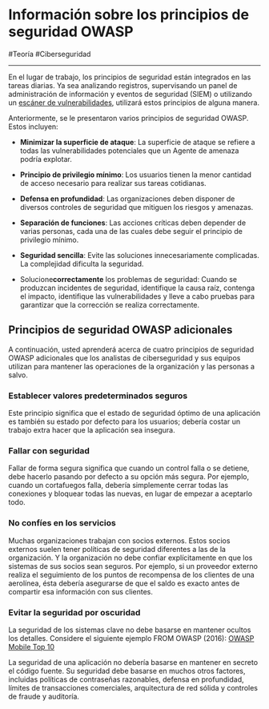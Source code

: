 # Información sobre los principios de seguridad OWASP
#Teoría #Ciberseguridad 

---
En el lugar de trabajo, los principios de seguridad están integrados en las tareas diarias. Ya sea analizando registros, supervisando un panel de administración de información y eventos de seguridad (SIEM) o utilizando un [escáner de vulnerabilidades](https://csrc.nist.gov/glossary/term/vulnerability_scanner), utilizará estos principios de alguna manera.

Anteriormente, se le presentaron varios principios de seguridad OWASP. Estos incluyen:

- **Minimizar la superficie de ataque**: La superficie de ataque se refiere a todas las vulnerabilidades potenciales que un Agente de amenaza podría explotar.
    
- **Principio de privilegio mínimo**: Los usuarios tienen la menor cantidad de acceso necesario para realizar sus tareas cotidianas.
    
- **Defensa en profundidad**: Las organizaciones deben disponer de diversos controles de seguridad que mitiguen los riesgos y amenazas.
    
- **Separación de funciones**: Las acciones críticas deben depender de varias personas, cada una de las cuales debe seguir el principio de privilegio mínimo.
    
- **Seguridad sencilla**: Evite las soluciones innecesariamente complicadas. La complejidad dificulta la seguridad.
    
- Solucione**correctamente** los problemas de seguridad: Cuando se produzcan incidentes de seguridad, identifique la causa raíz, contenga el impacto, identifique las vulnerabilidades y lleve a cabo pruebas para garantizar que la corrección se realiza correctamente.

## Principios de seguridad OWASP adicionales

A continuación, usted aprenderá acerca de cuatro principios de seguridad OWASP adicionales que los analistas de ciberseguridad y sus equipos utilizan para mantener las operaciones de la organización y las personas a salvo.

### Establecer valores predeterminados seguros

Este principio significa que el estado de seguridad óptimo de una aplicación es también su estado por defecto para los usuarios; debería costar un trabajo extra hacer que la aplicación sea insegura.

### Fallar con seguridad

Fallar de forma segura significa que cuando un control falla o se detiene, debe hacerlo pasando por defecto a su opción más segura. Por ejemplo, cuando un cortafuegos falla, debería simplemente cerrar todas las conexiones y bloquear todas las nuevas, en lugar de empezar a aceptarlo todo.

### No confíes en los servicios

Muchas organizaciones trabajan con socios externos. Estos socios externos suelen tener políticas de seguridad diferentes a las de la organización. Y la organización no debe confiar explícitamente en que los sistemas de sus socios sean seguros. Por ejemplo, si un proveedor externo realiza el seguimiento de los puntos de recompensa de los clientes de una aerolínea, ésta debería asegurarse de que el saldo es exacto antes de compartir esa información con sus clientes.

### Evitar la seguridad por oscuridad

La seguridad de los sistemas clave no debe basarse en mantener ocultos los detalles. Considere el siguiente ejemplo FROM OWASP (2016): [OWASP Mobile Top 10](https://owasp.org/www-project-mobile-top-10/2016-risks/)

La seguridad de una aplicación no debería basarse en mantener en secreto el código fuente. Su seguridad debe basarse en muchos otros factores, incluidas políticas de contraseñas razonables, defensa en profundidad, límites de transacciones comerciales, arquitectura de red sólida y controles de fraude y auditoría.